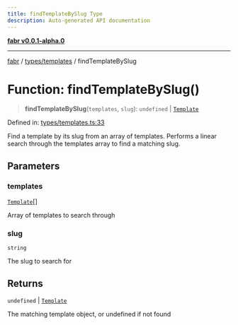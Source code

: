 ```yaml
---
title: findTemplateBySlug Type
description: Auto-generated API documentation
---
```


[**fabr v0.0.1-alpha.0**](../../../README.md)

***

[fabr](../../../README.md) / [types/templates](../README.md) / findTemplateBySlug

# Function: findTemplateBySlug()

> **findTemplateBySlug**(`templates`, `slug`): `undefined` \| [`Template`](../interfaces/Template.md)

Defined in: [types/templates.ts:33](https://github.com/yashjawale/fabr/blob/main/src/types/templates.ts#L33)

Find a template by its slug from an array of templates.
Performs a linear search through the templates array to find a matching slug.

## Parameters

### templates

[`Template`](../interfaces/Template.md)[]

Array of templates to search through

### slug

`string`

The slug to search for

## Returns

`undefined` \| [`Template`](../interfaces/Template.md)

The matching template object, or undefined if not found
